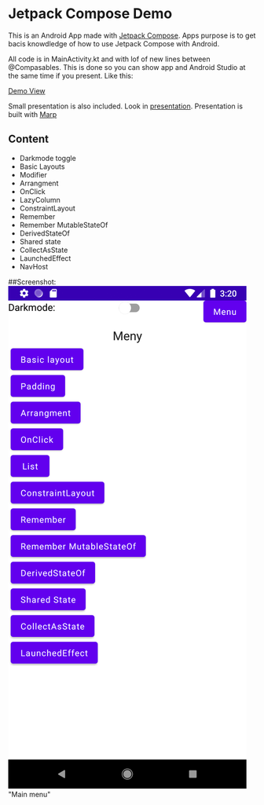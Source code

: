 # Jetpack Compose Demo

This is an Android App made with [Jetpack Compose](https://developer.android.com/jetpack/compose "Jetpack Compose Homepage"). Apps purpose is to get bacis knowdledge of how to use Jetpack Compose with Android.

All code is in MainActivity.kt and with lof of new lines between @Compasables. This is done so you can show app and Android Studio at the same time if you present. Like this:

[Demo View](./docs/images/side-by-side.png "Demo view")

Small presentation is also included. Look in [presentation](./docs/ "Presentation"). Presentation is built with [Marp](https://github.com/marp-team/marp-vscode "Marp VS-Code")

## Content
- Darkmode toggle
- Basic Layouts
- Modifier
- Arrangment
- OnClick
- LazyColumn
- ConstraintLayout
- Remember
- Remember MutableStateOf
- DerivedStateOf
- Shared state
- CollectAsState
- LaunchedEffect
- NavHost


##Screenshot:
![Screenshot of main menu](./docs/images/screenshot.png) "Main menu"



